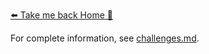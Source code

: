 [⬅️ Take me back Home 🏡](../../README.md)

For complete information, see [challenges.md](./challenges.md).